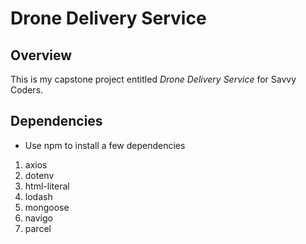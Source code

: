 # Drone Delivery Service

## Overview

This is my capstone project entitled _Drone Delivery Service_ for Savvy Coders.

## Dependencies
- Use npm to install a few dependencies
1. axios
2. dotenv
3. html-literal
4. lodash
5. mongoose
6. navigo
7. parcel
